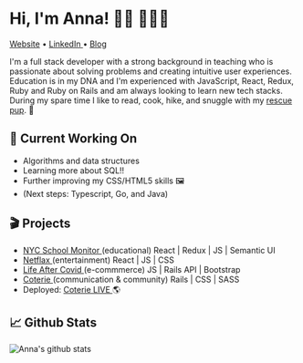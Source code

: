 # Hi, I'm Anna! 👋🏻 👩🏽‍💻

<centered><a href="https://annakim.dev">Website</a> • <a href="https://www.linkedin.com/in/devannakim/"> LinkedIn </a> • <a href="https://medium.com/@dear.hyunji">Blog</a></centered>

I'm a full stack developer with a strong background in teaching who is passionate about solving problems and creating intuitive user experiences. Education is in my DNA and I'm experienced with JavaScript, React, Redux, Ruby and Ruby on Rails and am always looking to learn new tech stacks. During my spare time I like to read, cook, hike, and snuggle with my <a href="https://www.instagram.com/coopersadventuresnyc/">rescue pup</a>. 🐶

## 🚧 Current Working On
* Algorithms and data structures
* Learning more about SQL!!
* Further improving my CSS/HTML5 skills 🖼
* (Next steps: Typescript, Go, and Java)

## 🎬 Projects
- <a href="https://youtu.be/XhGUIsml7eE"> NYC School Monitor </a>(educational) React | Redux | JS | Semantic UI
- <a href="https://youtu.be/hAE1uylB2h4"> Netflax </a> (entertainment) React | JS | CSS
- <a href="https://youtu.be/Krfr_3usRQk"> Life After Covid </a>(e-commmerce) JS | Rails API | Bootstrap
- <a href="https://youtu.be/nC7PQP0Lf2o"> Coterie </a>(communication & community) Rails | CSS | SASS 
- Deployed: <a href="https://guarded-escarpment-91959.herokuapp.com/">Coterie LIVE </a> 🌎

## 📈 Github Stats
![Anna's github stats](https://github-readme-stats.vercel.app/api?username=iannakim&theme=blueberry&show_icons=true)
